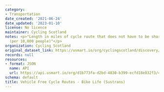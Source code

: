 ```yaml
---
category:
- Transportation
date_created: '2021-06-24'
date_updated: '2023-01-10'
license: No licence
maintainer: Cycling Scotland
notes: <p>"Length in miles of cycle route that does not have to be shared with vehicles
  (per 10,000 people)"</p>
organization: Cycling Scotland
original_dataset_link: https://usmart.io/org/cyclingscotland/discovery/discovery-view-detail/26010e81-0756-49ea-97bd-9dcfe1b6ea8e
records: null
resources:
- format: JSON
  name: API
  url: https://api.usmart.io/org/d1b773fa-d2bd-4830-b399-ecfd18e832f3/415f390a-c64c-4f28-898f-5d0757aa7105/1/urql
schema: default
title: Vehicle Free Cycle Routes - Bike Life (Sustrans)
---
```

